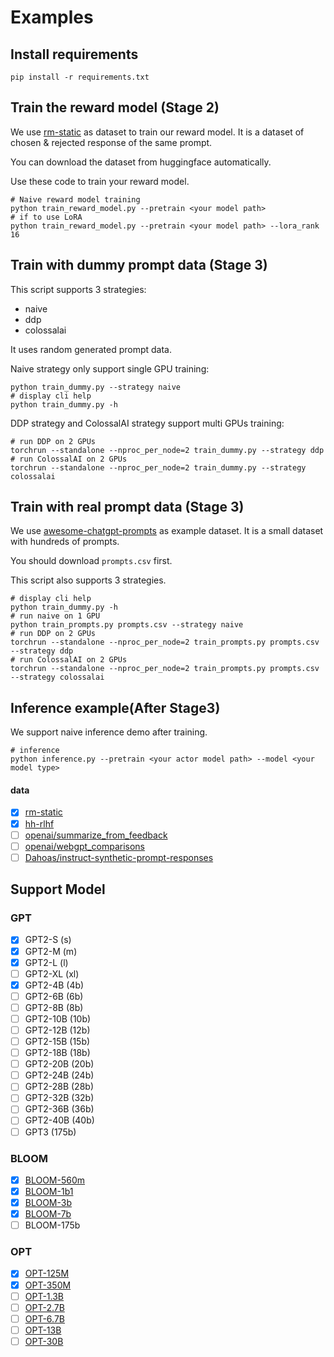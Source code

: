 # Examples

## Install requirements

```shell
pip install -r requirements.txt
```

## Train the reward model (Stage 2)
We use [rm-static](https://huggingface.co/datasets/Dahoas/rm-static) as dataset to train our reward model. It is a dataset of chosen & rejected response of the same prompt.

You can download the dataset from huggingface automatically.

Use these code to train your reward model.

```shell
# Naive reward model training
python train_reward_model.py --pretrain <your model path>
# if to use LoRA
python train_reward_model.py --pretrain <your model path> --lora_rank 16
```

## Train with dummy prompt data (Stage 3)

This script supports 3 strategies:

- naive
- ddp
- colossalai

It uses random generated prompt data.

Naive strategy only support single GPU training:

```shell
python train_dummy.py --strategy naive
# display cli help
python train_dummy.py -h
```

DDP strategy and ColossalAI strategy support multi GPUs training:

```shell
# run DDP on 2 GPUs
torchrun --standalone --nproc_per_node=2 train_dummy.py --strategy ddp
# run ColossalAI on 2 GPUs
torchrun --standalone --nproc_per_node=2 train_dummy.py --strategy colossalai
```

## Train with real prompt data (Stage 3)

We use [awesome-chatgpt-prompts](https://huggingface.co/datasets/fka/awesome-chatgpt-prompts) as example dataset. It is a small dataset with hundreds of prompts.

You should download `prompts.csv` first.

This script also supports 3 strategies.

```shell
# display cli help
python train_dummy.py -h
# run naive on 1 GPU
python train_prompts.py prompts.csv --strategy naive
# run DDP on 2 GPUs
torchrun --standalone --nproc_per_node=2 train_prompts.py prompts.csv --strategy ddp
# run ColossalAI on 2 GPUs
torchrun --standalone --nproc_per_node=2 train_prompts.py prompts.csv --strategy colossalai
```

## Inference example(After Stage3)
We support naive inference demo after training.
```shell
# inference
python inference.py --pretrain <your actor model path> --model <your model type>
```

#### data
- [x] [rm-static](https://huggingface.co/datasets/Dahoas/rm-static)
- [x] [hh-rlhf](https://huggingface.co/datasets/Anthropic/hh-rlhf)
- [ ] [openai/summarize_from_feedback](https://huggingface.co/datasets/openai/summarize_from_feedback)
- [ ] [openai/webgpt_comparisons](https://huggingface.co/datasets/openai/webgpt_comparisons)
- [ ] [Dahoas/instruct-synthetic-prompt-responses](https://huggingface.co/datasets/Dahoas/instruct-synthetic-prompt-responses)

## Support Model

### GPT
- [x]  GPT2-S (s)
- [x]  GPT2-M (m)
- [x]  GPT2-L (l)
- [ ]  GPT2-XL (xl)
- [x]  GPT2-4B (4b)
- [ ]  GPT2-6B (6b)
- [ ]  GPT2-8B (8b)
- [ ]  GPT2-10B (10b)
- [ ]  GPT2-12B (12b)
- [ ]  GPT2-15B (15b)
- [ ]  GPT2-18B (18b)
- [ ]  GPT2-20B (20b)
- [ ]  GPT2-24B (24b)
- [ ]  GPT2-28B (28b)
- [ ]  GPT2-32B (32b)
- [ ]  GPT2-36B (36b)
- [ ]  GPT2-40B (40b)
- [ ]  GPT3 (175b)

### BLOOM
- [x] [BLOOM-560m](https://huggingface.co/bigscience/bloom-560m)
- [x] [BLOOM-1b1](https://huggingface.co/bigscience/bloom-1b1)
- [x] [BLOOM-3b](https://huggingface.co/bigscience/bloom-3b)
- [x] [BLOOM-7b](https://huggingface.co/bigscience/bloom-7b1)
- [ ] BLOOM-175b

### OPT
- [x] [OPT-125M](https://huggingface.co/facebook/opt-125m)
- [x] [OPT-350M](https://huggingface.co/facebook/opt-350m)
- [ ] [OPT-1.3B](https://huggingface.co/facebook/opt-1.3b)
- [ ] [OPT-2.7B](https://huggingface.co/facebook/opt-2.7b)
- [ ] [OPT-6.7B](https://huggingface.co/facebook/opt-6.7b)
- [ ] [OPT-13B](https://huggingface.co/facebook/opt-13b)
- [ ] [OPT-30B](https://huggingface.co/facebook/opt-30b)
